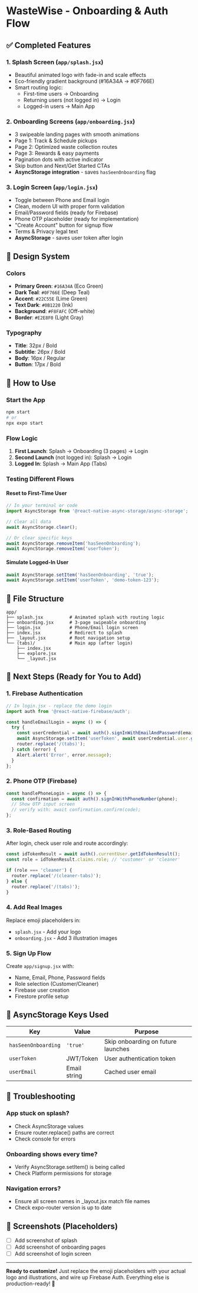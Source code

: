 # WasteWise - Onboarding & Auth Flow

## ✅ Completed Features

### 1. **Splash Screen** (`app/splash.jsx`)
- Beautiful animated logo with fade-in and scale effects
- Eco-friendly gradient background (#16A34A → #0F766E)
- Smart routing logic:
  - First-time users → Onboarding
  - Returning users (not logged in) → Login
  - Logged-in users → Main App

### 2. **Onboarding Screens** (`app/onboarding.jsx`)
- 3 swipeable landing pages with smooth animations
- Page 1: Track & Schedule pickups
- Page 2: Optimized waste collection routes
- Page 3: Rewards & easy payments
- Pagination dots with active indicator
- Skip button and Next/Get Started CTAs
- **AsyncStorage integration** - saves `hasSeenOnboarding` flag

### 3. **Login Screen** (`app/login.jsx`)
- Toggle between Phone and Email login
- Clean, modern UI with proper form validation
- Email/Password fields (ready for Firebase)
- Phone OTP placeholder (ready for implementation)
- "Create Account" button for signup flow
- Terms & Privacy legal text
- **AsyncStorage** - saves user token after login

## 🎨 Design System

### Colors
- **Primary Green**: `#16A34A` (Eco Green)
- **Dark Teal**: `#0F766E` (Deep Teal)
- **Accent**: `#22C55E` (Lime Green)
- **Text Dark**: `#0B1220` (Ink)
- **Background**: `#F8FAFC` (Off-white)
- **Border**: `#E2E8F0` (Light Gray)

### Typography
- **Title**: 32px / Bold
- **Subtitle**: 26px / Bold
- **Body**: 16px / Regular
- **Button**: 17px / Bold

## 🚀 How to Use

### Start the App
```bash
npm start
# or
npx expo start
```

### Flow Logic
1. **First Launch**: Splash → Onboarding (3 pages) → Login
2. **Second Launch** (not logged in): Splash → Login
3. **Logged In**: Splash → Main App (Tabs)

### Testing Different Flows

#### Reset to First-Time User
```javascript
// In your terminal or code
import AsyncStorage from '@react-native-async-storage/async-storage';

// Clear all data
await AsyncStorage.clear();

// Or clear specific keys
await AsyncStorage.removeItem('hasSeenOnboarding');
await AsyncStorage.removeItem('userToken');
```

#### Simulate Logged-In User
```javascript
await AsyncStorage.setItem('hasSeenOnboarding', 'true');
await AsyncStorage.setItem('userToken', 'demo-token-123');
```

## 📁 File Structure
```
app/
├── splash.jsx          # Animated splash with routing logic
├── onboarding.jsx      # 3-page swipeable onboarding
├── login.jsx           # Phone/Email login screen
├── index.jsx           # Redirect to splash
├── _layout.jsx         # Root navigation setup
└── (tabs)/             # Main app (after login)
    ├── index.jsx
    ├── explore.jsx
    └── _layout.jsx
```

## 🔧 Next Steps (Ready for You to Add)

### 1. Firebase Authentication
```javascript
// In login.jsx - replace the demo login
import auth from '@react-native-firebase/auth';

const handleEmailLogin = async () => {
  try {
    const userCredential = await auth().signInWithEmailAndPassword(email, password);
    await AsyncStorage.setItem('userToken', await userCredential.user.getIdToken());
    router.replace('/(tabs)');
  } catch (error) {
    Alert.alert('Error', error.message);
  }
};
```

### 2. Phone OTP (Firebase)
```javascript
const handlePhoneLogin = async () => {
  const confirmation = await auth().signInWithPhoneNumber(phone);
  // Show OTP input screen
  // verify with: await confirmation.confirm(code);
};
```

### 3. Role-Based Routing
After login, check user role and route accordingly:
```javascript
const idTokenResult = await auth().currentUser.getIdTokenResult();
const role = idTokenResult.claims.role; // 'customer' or 'cleaner'

if (role === 'cleaner') {
  router.replace('/(cleaner-tabs)');
} else {
  router.replace('/(tabs)');
}
```

### 4. Add Real Images
Replace emoji placeholders in:
- `splash.jsx` - Add your logo
- `onboarding.jsx` - Add 3 illustration images

### 5. Sign Up Flow
Create `app/signup.jsx` with:
- Name, Email, Phone, Password fields
- Role selection (Customer/Cleaner)
- Firebase user creation
- Firestore profile setup

## 🎯 AsyncStorage Keys Used

| Key | Value | Purpose |
|-----|-------|---------|
| `hasSeenOnboarding` | `'true'` | Skip onboarding on future launches |
| `userToken` | JWT/Token | User authentication token |
| `userEmail` | Email string | Cached user email |

## 🐛 Troubleshooting

### App stuck on splash?
- Check AsyncStorage values
- Ensure router.replace() paths are correct
- Check console for errors

### Onboarding shows every time?
- Verify AsyncStorage.setItem() is being called
- Check Platform permissions for storage

### Navigation errors?
- Ensure all screen names in _layout.jsx match file names
- Check expo-router version is up to date

## 📱 Screenshots (Placeholders)
- [ ] Add screenshot of splash
- [ ] Add screenshot of onboarding pages
- [ ] Add screenshot of login screen

---

**Ready to customize!** Just replace the emoji placeholders with your actual logo and illustrations, and wire up Firebase Auth. Everything else is production-ready! 🚀
